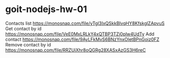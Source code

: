 # goit-nodejs-hw-01
Contacts list https://monosnap.com/file/yTgl3IxQSkkBIvqHY8KfskglZApvuS
Get contact by id https://monosnap.com/file/VeE0MxLRLkY4xQTBP3TZj0plw4UdTy
Add contact https://monosnap.com/file/9AyLFkMvS6BNzYnxOletBPnGoiz0FZ
Remove contact by id https://monosnap.com/file/RRZUiXhr8oQGRg28XASxAzGS3H6reC
